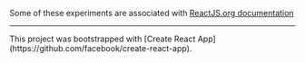 Some of these experiments are associated with [ReactJS.org documentation](https://reactjs.org/docs/)


<hr />
This project was bootstrapped with [Create React App](https://github.com/facebook/create-react-app).
